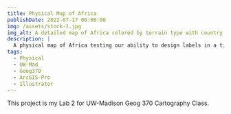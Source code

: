 ```yaml
---
title: Physical Map of Africa
publishDate: 2022-07-17 00:00:00
img: /assets/stock-1.jpg
img_alt: A detailed map of Africa colored by terrain type with country boundaries and labels for geographical point features, geographical area features, and and major cities.
description: |
  A physical map of Africa testing our ability to design labels in a tight squeeze.
tags:
  - Physical
  - UW-Mad
  - Geog370
  - ArcGIS-Pro
  - Illustrator
---
```


This project is my Lab 2 for UW-Madison Geog 370 Cartography Class. 